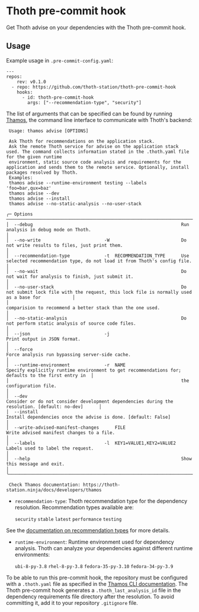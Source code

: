 # Thoth pre-commit hook

Get Thoth advise on your dependencies with the Thoth pre-commit hook.

## Usage

Example usage in `.pre-commit-config.yaml`:

```
---
repos:
    rev: v0.1.0
  - repo: https://github.com/thoth-station/thoth-pre-commit-hook
    hooks:
      - id: thoth-pre-commit-hook
        args: ["--recommendation-type", "security"]
```

The list of arguments that can be specified can be found by running [Thamos](https://pypi.org/project/thamos/), the command line interface to communicate with Thoth's backend:

```
 Usage: thamos advise [OPTIONS]

 Ask Thoth for recommendations on the application stack.
 Ask the remote Thoth service for advise on the application stack used. The command collects information stated in the .thoth.yaml file for the given runtime
 environment, static source code analysis and requirements for the application and sends them to the remote service. Optionally, install packages resolved by Thoth.
 Examples:
 thamos advise --runtime-environment testing --labels 'foo=bar,qux=baz'
 thamos advise --dev
 thamos advise --install
 thamos advise --no-static-analysis --no-user-stack

╭─ Options ──────────────────────────────────────────────────────────────────────────────────────────────────────────────────────────────────────────────────────────╮
│  --debug                                                        Run analysis in debug mode on Thoth.                                                               │
│  --no-write                        -W                           Do not write results to files, just print them.                                                    │
│  --recommendation-type             -t  RECOMMENDATION_TYPE      Use selected recommendation type, do not load it from Thoth's config file.                         │
│  --no-wait                                                      Do not wait for analysis to finish, just submit it.                                                │
│  --no-user-stack                                                Do not submit lock file with the request, this lock file is normally used as a base for            │
│                                                                 comparision to recommend a better stack than the one used.                                         │
│  --no-static-analysis                                           Do not perform static analysis of source code files.                                               │
│  --json                            -j                           Print output in JSON format.                                                                       │
│  --force                                                        Force analysis run bypassing server-side cache.                                                    │
│  --runtime-environment             -r  NAME                     Specify explicitly runtime environment to get recommendations for; defaults to the first entry in  │
│                                                                 the configuration file.                                                                            │
│  --dev                                                          Consider or do not consider development dependencies during the resolution. [default: no-dev]      │
│  --install                                                      Install dependencies once the advise is done. [default: False]                                     │
│  --write-advised-manifest-changes      FILE                     Write advised manifest changes to a file.                                                          │
│  --labels                          -l  KEY1=VALUE1,KEY2=VALUE2  Labels used to label the request.                                                                  │
│  --help                                                         Show this message and exit.                                                                        │
╰────────────────────────────────────────────────────────────────────────────────────────────────────────────────────────────────────────────────────────────────────╯

 Check Thamos documentation: https://thoth-station.ninja/docs/developers/thamos
```

- `recommendation-type`: Thoth recommendation type for the dependency resolution. Recommendation types available are:

  `security`
  `stable`
  `latest`
  `performance`
  `testing`

See the [documentation on recommendation types](https://thoth-station.ninja/recommendation-types/) for more details.

- `runtime-environment`: Runtime environment used for dependency analysis. Thoth can analyze your dependencies against different runtime environments:

  `ubi-8-py-3.8`
  `rhel-8-py-3.8`
  `fedora-35-py-3.10`
  `fedora-34-py-3.9`


To be able to run this pre-commit hook, the repository must be configured with a `.thoth.yaml` file as specified in the [Thamos CLI documentation](https://github.com/thoth-station/thamos#using-custom-configuration-file-template).
The Thoth pre-commit hook generates a `.thoth_last_analysis_id` file in the dependency requirements file directory after the resolution. To avoid committing it, add it to your repository `.gitignore` file.
